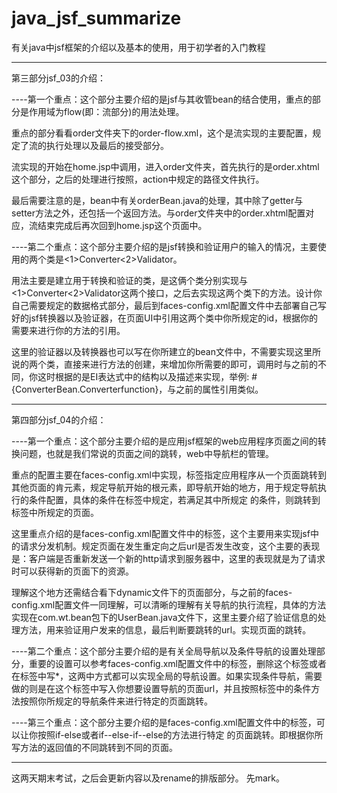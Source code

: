 # java_jsf_summarize
有关java中jsf框架的介绍以及基本的使用，用于初学者的入门教程


---------------------------------------------------------------------------------------------------

第三部分jsf_03的介绍：

----第一个重点：这个部分主要介绍的是jsf与其收管bean的结合使用，重点的部分是作用域为flow(即：流部分)的用法处理。

重点的部分看看order文件夹下的order-flow.xml，这个是流实现的主要配置，规定了流的执行处理以及最后的接受部分。

流实现的开始在home.jsp中调用，进入order文件夹，首先执行的是order.xhtml这个部分，之后的处理进行按照，action中规定的路径文件执行。

最后需要注意的是，bean中有关orderBean.java的处理，其中除了getter与setter方法之外，还包括一个返回方法。与order文件夹中的order.xhtml配置对应，流结束完成后再次回到home.jsp这个页面中。


----第二个重点：这个部分主要介绍的是jsf转换和验证用户的输入的情况，主要使用的两个类是<1>Converter<2>Validator。

用法主要是建立用于转换和验证的类，是这俩个类分别实现与<1>Converter<2>Validator这两个接口，之后去实现这两个类下的方法。设计你自己需要规定的数据格式部分，最后到faces-config.xml配置文件中去部署自己写好的jsf转换器以及验证器，在页面UI中引用这两个类中你所规定的id，根据你的需要来进行你的方法的引用。

这里的验证器以及转换器也可以写在你所建立的bean文件中，不需要实现这里所说的两个类，直接来进行方法的创建，来增加你所需要的即可，调用时与之前的不同，你这时根据的是EI表达式中的结构以及描述来实现，举例: #{ConverterBean.Converterfunction}，与之前的属性引用类似。


---------------------------------------------------------------------------------------------------

第四部分jsf_04的介绍：

----第一个重点：这个部分主要介绍的是应用jsf框架的web应用程序页面之间的转换问题，也就是我们常说的页面之间的跳转，web中导航栏的管理。

重点的配置主要在faces-config.xml中实现，<navigation-rule>标签指定应用程序从一个页面跳转到其他页面的肯元素，<from-view-id>规定导航开始的根元素，即导航开始的地方，<navigation-case>用于规定导航执行的条件配置，具体的条件在<from-action>标签中规定，若满足其中所规定 的条件，则跳转到<to-view-id>标签中所规定的页面。

这里重点介绍的是faces-config.xml配置文件中的<redirect>标签，这个主要用来实现jsf中的请求分发机制。规定页面在发生重定向之后url是否发生改变，这个主要的表现是：客户端是否重新发送一个新的http请求到服务器中，这里的表现就是为了请求时可以获得新的页面下的资源。

理解这个地方还需结合看下dynamic文件下的页面部分，与之前的faces-config.xml配置文件一同理解，可以清晰的理解有关导航的执行流程，具体的方法实现在com.wt.bean包下的UserBean.java文件下，这里主要介绍了验证信息的处理方法，用来验证用户发来的信息，最后判断要跳转的url。实现页面的跳转。

----第二个重点：这个部分主要介绍的是有关全局导航以及条件导航的设置处理部分，重要的设置可以参考faces-config.xml配置文件中的<from-view-id>标签，删除这个标签或者在标签中写*，这两中方式都可以实现全局的导航设置。如果实现条件导航，需要做的则是在这个标签中写入你想要设置导航的页面url，并且按照<from-action>标签中的条件方法按照你所规定的导航条件来进行特定的页面跳转。

----第三个重点：这个部分主要介绍的是faces-config.xml配置文件中的<if>标签，可以让你按照if-else或者if--else-if--else的方法进行特定 的页面跳转。即根据你所写方法的返回值的不同跳转到不同的页面。



---------------------------------------------------

这两天期末考试，之后会更新内容以及rename的排版部分。  先mark。



